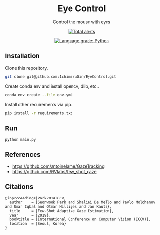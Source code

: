 # <div align="center">Eye Control</div>
<div align="center">
  <p> Control the mouse with eyes </p>
 
[![Total alerts](https://img.shields.io/lgtm/alerts/g/1chimaruGin/EyeControl.svg?logo=lgtm&logoWidth=18)](https://lgtm.com/projects/g/1chimaruGin/EyeControl/alerts/)

[![Language grade: Python](https://img.shields.io/lgtm/grade/python/g/1chimaruGin/EyeControl.svg?logo=lgtm&logoWidth=18)](https://lgtm.com/projects/g/1chimaruGin/EyeControl/context:python)
</div>

<!-- <div align="center">
<p>Multi-Object Tracking with YOLOv5 and Norfair tracker</p>

<p>
<img src="images/car.gif" width="270"/> <img src="images/race.gif" width="270"/> 
</p>
</div> -->

## Installation

Clone this repository.

```bash
git clone git@github.com:1chimaruGin/EyeControl.git
```

Create conda env and install opencv, dlib, etc..
```bash
conda env create --file env.yml
```

Install other requirements via pip.
```bash
pip install -r requirements.txt
```

## Run

```bash
python main.py
```

## References

* https://github.com/antoinelame/GazeTracking
* https://github.com/NVlabs/few_shot_gaze
## Citations

``` 
@inproceedings{Park2019ICCV,
  author    = {Seonwook Park and Shalini De Mello and Pavlo Molchanov and Umar Iqbal and Otmar Hilliges and Jan Kautz},
  title     = {Few-Shot Adaptive Gaze Estimation},
  year      = {2019},
  booktitle = {International Conference on Computer Vision (ICCV)},
  location  = {Seoul, Korea}
}
```
